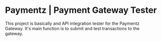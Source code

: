 # Paymentz | Payment Gateway Tester

This project is basically and API integration tester for the Paymentz Gateway. It's main function is to submit and test transactions to the gateway.
